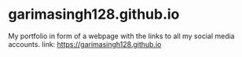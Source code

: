 # garimasingh128.github.io
My portfolio in form of a webpage with the links to all my social media accounts. 
link: https://garimasingh128.github.io
